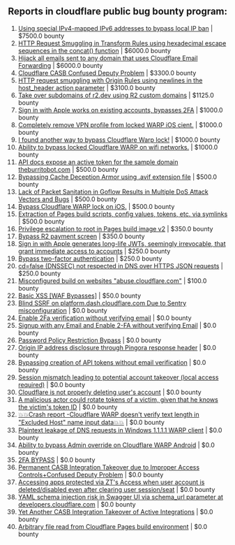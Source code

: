 ## Reports in cloudflare public bug bounty program:
1. [Using special IPv4-mapped IPv6 addresses to bypass local IP ban](https://hackerone.com/reports/1785260) | $7500.0 bounty
2. [HTTP Request Smuggling in Transform Rules using hexadecimal escape sequences in the concat() function](https://hackerone.com/reports/1478633) | $6000.0 bounty
3. [Hijack all emails sent to any domain that uses Cloudflare Email Forwarding](https://hackerone.com/reports/1419341) | $6000.0 bounty
4. [Cloudflare CASB Confused Deputy Problem](https://hackerone.com/reports/1952124) | $3300.0 bounty
5. [HTTP request smuggling with Origin Rules using newlines in the host_header action parameter](https://hackerone.com/reports/1575912) | $3100.0 bounty
6. [Take over subdomains of r2.dev using R2 custom domains](https://hackerone.com/reports/1700276) | $1125.0 bounty
7. [Sign in with Apple works on existing accounts, bypasses 2FA](https://hackerone.com/reports/1593404) | $1000.0 bounty
8. [Completely remove VPN profile from locked WARP iOS cient.](https://hackerone.com/reports/1633231) | $1000.0 bounty
9. [I found another way to bypass Cloudflare Warp lock!](https://hackerone.com/reports/1605847) | $1000.0 bounty
10. [Ability to bypass locked Cloudflare WARP on wifi networks.](https://hackerone.com/reports/1635748) | $1000.0 bounty
11. [API docs expose an active token for the sample domain theburritobot.com](https://hackerone.com/reports/1507412) | $500.0 bounty
12. [Bypassing Cache Deception Armor using .avif extension file](https://hackerone.com/reports/1391635) | $500.0 bounty
13. [Lack of Packet Sanitation in Goflow Results in Multiple DoS Attack Vectors and Bugs](https://hackerone.com/reports/1636320) | $500.0 bounty
14. [Bypass Cloudflare WARP lock on iOS.](https://hackerone.com/reports/1542450) | $500.0 bounty
15. [Extraction of Pages build scripts, config values, tokens, etc. via symlinks](https://hackerone.com/reports/1754811) | $500.0 bounty
16. [Privilege escalation to root in Pages build image v2](https://hackerone.com/reports/1979372) | $350.0 bounty
17. [Bypass R2 payment screen](https://hackerone.com/reports/2170559) | $350.0 bounty
18. [Sign in with Apple generates long-life JWTs, seemingly irrevocable, that grant immediate access to accounts](https://hackerone.com/reports/1593413) | $250.0 bounty
19. [Bypass two-factor authentication](https://hackerone.com/reports/1664974) | $250.0 bounty
20. [cd=false (DNSSEC) not respected in DNS over HTTPS JSON requests](https://hackerone.com/reports/1724464) | $250.0 bounty
21. [Misconfigured build on websites "abuse.cloudflare.com"](https://hackerone.com/reports/1624911) | $100.0 bounty
22. [Basic XSS [WAF Bypasses]](https://hackerone.com/reports/1615743) | $50.0 bounty
23. [Blind SSRF on platform.dash.cloudflare.com Due to Sentry misconfiguration](https://hackerone.com/reports/1467044) | $0.0 bounty
24. [Enable 2Fa verification without verifying email](https://hackerone.com/reports/1618021) | $0.0 bounty
25. [Signup with any Email and Enable 2-FA without verifying Email](https://hackerone.com/reports/1543259) | $0.0 bounty
26. [Password Policy Restriction Bypass](https://hackerone.com/reports/1675730) | $0.0 bounty
27. [Origin IP address disclosure through Pingora response header](https://hackerone.com/reports/1803659) | $0.0 bounty
28. [Bypassing creation of  API tokens without email verification](https://hackerone.com/reports/1812705) | $0.0 bounty
29. [Session mismatch leading to potential account takeover (local access required)](https://hackerone.com/reports/1825227) | $0.0 bounty
30. [Cloudflare is not properly deleting user's account](https://hackerone.com/reports/1728292) | $0.0 bounty
31. [A malicious actor could rotate tokens of a victim, given that he knows the victim's token ID](https://hackerone.com/reports/1525309) | $0.0 bounty
32. [💥💥Crash report -Cloudflare WARP doesn't verify text length in "Excluded Host" name input data💥💥](https://hackerone.com/reports/1781096) | $0.0 bounty
33. [Plaintext leakage of DNS requests in Windows 1.1.1.1 WARP client](https://hackerone.com/reports/1941390) | $0.0 bounty
34. [Ability to  bypass Admin override on Cloudflare WARP Android](https://hackerone.com/reports/2043885) | $0.0 bounty
35. [2FA BYPASS](https://hackerone.com/reports/1805779) | $0.0 bounty
36. [Permanent CASB Integration Takeover due to Improper Access Controls+Confused Deputy Problem](https://hackerone.com/reports/2086301) | $0.0 bounty
37. [Accessing apps protected via ZT's Access when user account is deleted/disabled even after clearing user session/seat](https://hackerone.com/reports/2122690) | $0.0 bounty
38. [YAML schema injection risk in Swagger UI via schema_url parameter at developers.cloudflare.com](https://hackerone.com/reports/2174818) | $0.0 bounty
39. [Yet Another CASB Integration Takeover of Active Integrations](https://hackerone.com/reports/2094346) | $0.0 bounty
40. [Arbitrary file read from Cloudflare Pages build environment](https://hackerone.com/reports/1570874) | $0.0 bounty